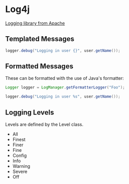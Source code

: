 # Log4j

[Logging library from Apache](https://logging.apache.org/log4j/)

## Templated Messages

```java
logger.debug("Logging in user {}", user.getName());
```

## Formatted Messages

These can be formatted with the use of Java's formatter:

```java
Logger logger = LogManager.getFormatterLogger("Foo");

logger.debug("Logging in user %s", user.getName());
```

## Logging Levels

Levels are defined by the Level class.

* All
* Finest
* Finer
* Fine
* Config
* Info
* Warning
* Severe
* Off

